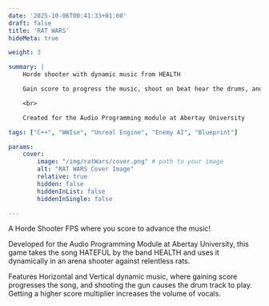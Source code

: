 ```yaml
---
date: '2025-10-06T00:41:33+01:00'
draft: false
title: 'RAT WARS'
hideMeta: true

weight: 3

summary: |
    Horde shooter with dynamic music from HEALTH

    Gain score to progress the music, shoot on beat hear the drums, and dont miss shots to enable vocals!

    <br>

    Created for the Audio Programming module at Abertay University

tags: ["C++", "WWIse", "Unreal Engine", "Enemy AI", "Blueprint"]

params:
    cover:
        image: "/img/ratWars/cover.png" # path to your image
        alt: "RAT WARS Cover Image"
        relative: true
        hidden: false
        hiddenInList: false
        hiddenInSingle: false

---
```

A Horde Shooter FPS where you score to advance the music!

Developed for the Audio Programming Module at Abertay University, this game takes the song HATEFUL by the band HEALTH and uses it dynamically in an arena shooter against relentless rats.

Features Horizontal and Vertical dynamic music, where gaining score progresses the song, and shooting the gun causes the drum track to play. Getting a higher score multiplier increases the volume of vocals.